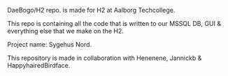 DaeBogo/H2 repo. is made for H2 at Aalborg Techcollege. 

This repo is containing all the code that is written to our MSSQL DB, GUI & everything else that we make on the H2.

Project name: Sygehus Nord.

This repository is made in collaboration with Henenene, Jannickb & HappyhairedBirdface.

